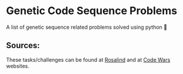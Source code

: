 # Genetic Code Sequence Problems

A list of genetic sequence related problems solved using python 🧬 

## Sources:

These tasks/challenges can be found at [Rosalind](http://rosalind.info/problems/list-view/) and at [Code Wars](https://www.codewars.com/users/sign_in) websites.
